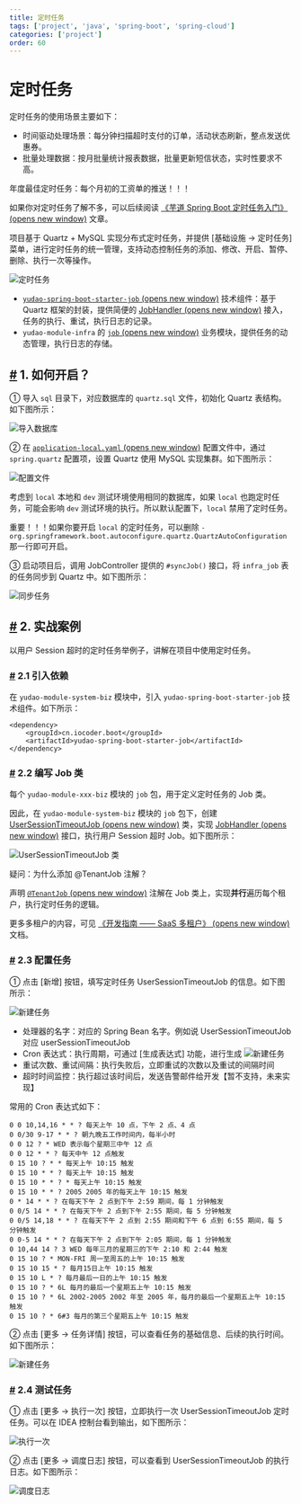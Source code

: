 ```yaml
---
title: 定时任务
tags: ['project', 'java', 'spring-boot', 'spring-cloud']
categories: ['project']
order: 60
---
```

# 定时任务

定时任务的使用场景主要如下：

 * 时间驱动处理场景：每分钟扫描超时支付的订单，活动状态刷新，整点发送优惠券。
* 批量处理数据：按月批量统计报表数据，批量更新短信状态，实时性要求不高。

 年度最佳定时任务：每个月初的工资单的推送！！！

 如果你对定时任务了解不多，可以后续阅读 [《芋道 Spring Boot 定时任务入门》  (opens new window)](http://www.iocoder.cn/Spring-Boot/Job/?yudao) 文章。

 项目基于 Quartz + MySQL 实现分布式定时任务，并提供 [基础设施 -> 定时任务] 菜单，进行定时任务的统一管理，支持动态控制任务的添加、修改、开启、暂停、删除、执行一次等操作。

 ![定时任务](https://doc.iocoder.cn/img/%E5%AE%9A%E6%97%B6%E4%BB%BB%E5%8A%A1/01.png)

 * [`yudao-spring-boot-starter-job`  (opens new window)](https://github.com/YunaiV/ruoyi-vue-pro/blob/master/yudao-framework/yudao-spring-boot-starter-job/) 技术组件：基于 Quartz 框架的封装，提供简便的 [JobHandler  (opens new window)](https://github.com/YunaiV/ruoyi-vue-pro/blob/master/yudao-framework/yudao-spring-boot-starter-job/src/main/java/cn/iocoder/yudao/framework/quartz/core/handler/JobHandler.java) 接入，任务的执行、重试，执行日志的记录。
* `yudao-module-infra` 的 [`job`  (opens new window)](https://github.com/YunaiV/ruoyi-vue-pro/blob/master/yudao-module-infra/yudao-module-infra-biz/src/main/java/cn/iocoder/yudao/module/infra/service/job/) 业务模块，提供任务的动态管理，执行日志的存储。

 ## [#](#_1-如何开启) 1. 如何开启？

 ① 导入 `sql` 目录下，对应数据库的 `quartz.sql` 文件，初始化 Quartz 表结构。如下图所示：

 ![导入数据库](https://doc.iocoder.cn/img/%E5%90%8E%E7%AB%AF%E6%89%8B%E5%86%8C/%E5%AE%9A%E6%97%B6%E4%BB%BB%E5%8A%A1/%E5%AF%BC%E5%85%A5%E6%95%B0%E6%8D%AE%E5%BA%93.png)

 ② 在 [`application-local.yaml`  (opens new window)](https://github.com/YunaiV/ruoyi-vue-pro/blob/master/yudao-server/src/main/resources/application-local.yaml#L66-L93) 配置文件中，通过 `spring.quartz` 配置项，设置 Quartz 使用 MySQL 实现集群。如下图所示：

 ![配置文件](https://doc.iocoder.cn/img/%E5%AE%9A%E6%97%B6%E4%BB%BB%E5%8A%A1/02.png)

 考虑到 `local` 本地和 `dev` 测试环境使用相同的数据库，如果 `local` 也跑定时任务，可能会影响 `dev` 测试环境的执行。所以默认配置下，`local` 禁用了定时任务。

 重要！！！如果你要开启 `local` 的定时任务，可以删除 `- org.springframework.boot.autoconfigure.quartz.QuartzAutoConfiguration` 那一行即可开启。

 ③ 启动项目后，调用 JobController 提供的 `#syncJob()` 接口，将 `infra_job` 表的任务同步到 Quartz 中。如下图所示：

 ![同步任务](https://doc.iocoder.cn/img/%E5%90%8E%E7%AB%AF%E6%89%8B%E5%86%8C/%E5%AE%9A%E6%97%B6%E4%BB%BB%E5%8A%A1/%E5%90%8C%E6%AD%A5%E4%BB%BB%E5%8A%A1.png)

 ## [#](#_2-实战案例) 2. 实战案例

 以用户 Session 超时的定时任务举例子，讲解在项目中使用定时任务。

 ### [#](#_2-1-引入依赖) 2.1 引入依赖

 在 `yudao-module-system-biz` 模块中，引入 `yudao-spring-boot-starter-job` 技术组件。如下所示：

 
```
<dependency>
    <groupId>cn.iocoder.boot</groupId>
    <artifactId>yudao-spring-boot-starter-job</artifactId>
</dependency>

```
### [#](#_2-2-编写-job-类) 2.2 编写 Job 类

 每个 `yudao-module-xxx-biz` 模块的 `job` 包，用于定义定时任务的 Job 类。

 因此，在 `yudao-module-system-biz` 模块的 `job` 包下，创建 [UserSessionTimeoutJob  (opens new window)](https://github.com/YunaiV/ruoyi-vue-pro/blob/master/yudao-module-system/yudao-module-system-biz/src/main/java/cn/iocoder/yudao/module/system/job/auth/UserSessionTimeoutJob.java) 类，实现 [JobHandler  (opens new window)](https://github.com/YunaiV/ruoyi-vue-pro/blob/master/yudao-framework/yudao-spring-boot-starter-job/src/main/java/cn/iocoder/yudao/framework/quartz/core/handler/JobHandler.java#L8) 接口，执行用户 Session 超时 Job。如下图所示：

 ![UserSessionTimeoutJob 类](https://doc.iocoder.cn/img/%E5%AE%9A%E6%97%B6%E4%BB%BB%E5%8A%A1/03.png)

 疑问：为什么添加 @TenantJob 注解？

 声明 [`@TenantJob`  (opens new window)](https://github.com/YunaiV/ruoyi-vue-pro/blob/master/yudao-framework/yudao-spring-boot-starter-biz-tenant/src/main/java/cn/iocoder/yudao/framework/tenant/core/job/TenantJob.java) 注解在 Job 类上，实现**并行**遍历每个租户，执行定时任务的逻辑。

 更多多租户的内容，可见 [《开发指南 —— SaaS 多租户》  (opens new window)](https://doc.iocoder.cn/saas-tenant/) 文档。

 ### [#](#_2-3-配置任务) 2.3 配置任务

 ① 点击 [新增] 按钮，填写定时任务 UserSessionTimeoutJob 的信息。如下图所示：

 ![新建任务](https://doc.iocoder.cn/img/%E5%AE%9A%E6%97%B6%E4%BB%BB%E5%8A%A1/04.png)

 * 处理器的名字：对应的 Spring Bean 名字。例如说 UserSessionTimeoutJob 对应 userSessionTimeoutJob
* Cron 表达式：执行周期，可通过 [生成表达式] 功能，进行生成
![新建任务](https://doc.iocoder.cn/img/%E5%AE%9A%E6%97%B6%E4%BB%BB%E5%8A%A1/08.png)
* 重试次数、重试间隔：执行失败后，立即重试的次数以及重试的间隔时间
* 超时时间监控：执行超过该时间后，发送告警邮件给开发【暂不支持，未来实现】

 常用的 Cron 表达式如下：

 
```
0 0 10,14,16 * * ? 每天上午 10 点，下午 2 点、4 点 
0 0/30 9-17 * * ? 朝九晚五工作时间内，每半小时 
0 0 12 ? * WED 表示每个星期三中午 12 点 
0 0 12 * * ? 每天中午 12 点触发 
0 15 10 ? * * 每天上午 10:15 触发 
0 15 10 * * ? 每天上午 10:15 触发 
0 15 10 * * ? * 每天上午 10:15 触发 
0 15 10 * * ? 2005 2005 年的每天上午 10:15 触发 
0 * 14 * * ? 在每天下午 2 点到下午 2:59 期间，每 1 分钟触发 
0 0/5 14 * * ? 在每天下午 2 点到下午 2:55 期间，每 5 分钟触发 
0 0/5 14,18 * * ? 在每天下午 2 点到 2:55 期间和下午 6 点到 6:55 期间，每 5 分钟触发 
0 0-5 14 * * ? 在每天下午 2 点到下午 2:05 期间，每 1 分钟触发 
0 10,44 14 ? 3 WED 每年三月的星期三的下午 2:10 和 2:44 触发 
0 15 10 ? * MON-FRI 周一至周五的上午 10:15 触发 
0 15 10 15 * ? 每月15日上午 10:15 触发 
0 15 10 L * ? 每月最后一日的上午 10:15 触发 
0 15 10 ? * 6L 每月的最后一个星期五上午 10:15 触发 
0 15 10 ? * 6L 2002-2005 2002 年至 2005 年，每月的最后一个星期五上午 10:15 触发 
0 15 10 ? * 6#3 每月的第三个星期五上午 10:15 触发

```
② 点击 [更多 -> 任务详情] 按钮，可以查看任务的基础信息、后续的执行时间。如下图所示：

 ![新建任务](https://doc.iocoder.cn/img/%E5%AE%9A%E6%97%B6%E4%BB%BB%E5%8A%A1/05.png)

 ### [#](#_2-4-测试任务) 2.4 测试任务

 ① 点击 [更多 -> 执行一次] 按钮，立即执行一次 UserSessionTimeoutJob 定时任务。可以在 IDEA 控制台看到输出，如下图所示：

 ![执行一次](https://doc.iocoder.cn/img/%E5%AE%9A%E6%97%B6%E4%BB%BB%E5%8A%A1/06.png)

 ② 点击 [更多 -> 调度日志] 按钮，可以查看到 UserSessionTimeoutJob 的执行日志。如下图所示：

 ![调度日志](https://doc.iocoder.cn/img/%E5%AE%9A%E6%97%B6%E4%BB%BB%E5%8A%A1/07.png)

